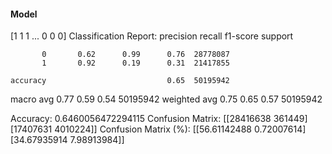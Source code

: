 #### Model
[1 1 1 ... 0 0 0]
Classification Report:
              precision    recall  f1-score   support

           0       0.62      0.99      0.76  28778087
           1       0.92      0.19      0.31  21417855

    accuracy                           0.65  50195942
   macro avg       0.77      0.59      0.54  50195942
weighted avg       0.75      0.65      0.57  50195942

Accuracy: 0.6460056472294115
Confusion Matrix:
[[28416638   361449]
 [17407631  4010224]]
Confusion Matrix (%):
[[56.61142488  0.72007614]
 [34.67935914  7.98913984]]
